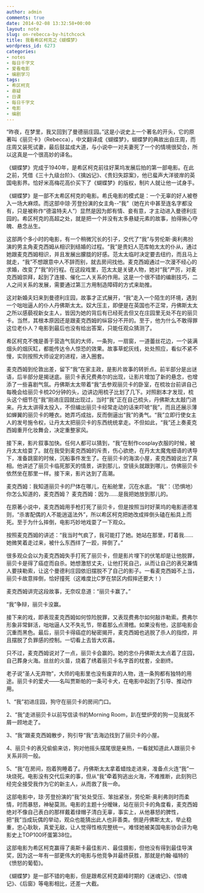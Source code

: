 ```yaml
---
author: admin
comments: true
date: 2014-02-08 13:32:58+00:00
layout: note
slug: on-rebecca-by-hitchcock
title: 我看希区柯克之《蝴蝶梦》
wordpress_id: 6273
categories:
- notes
- 每日千字文
- 爱看电影
- 编剧学习
tags:
- 希区柯克
- 悬疑
- 日课
- 每日千字文
- 电影
- 编剧
---
```


“昨夜，在梦里，我又回到了曼德丽庄园。”这是小说史上一个著名的开头，它的原著叫《丽贝卡》（Rebecca），中文翻译成《蝴蝶梦》，蝴蝶梦的典故出自庄周，而庄周又装死试妻，最后鼓盆成大道，与小说中一对夫妻死了一个的情境很契合，所以这真是一个很高妙的译名。

《蝴蝶梦》完成于1940年，是希区柯克前往好莱坞发展后拍的第一部电影。在此之前，凭借《三十九级台阶》、《擒凶记》、《贵妇失踪案》，他已蜚声大洋彼岸的英国电影界。恰好米高梅花高价买下了《蝴蝶梦》的版权，制片人就让他一试身手。

《蝴蝶梦》是一部不太希区柯克的电影。希氏电影的模式是：一个无辜的好人被卷入一场大麻烦。而这部中琼·芳登扮演的女主角--“我”（她在片中甚至连名字都没有，只是被称作“德温特夫人”）显然是因为郎有情、妾有意，才主动进入曼德利庄园的。希区柯克的高超之处，就是把一个并没有太多悬疑元素的故事，拍得揪心夺魄、悬念丛生。

这部两个多小时的电影，有一个稍微冗长的引子，交代了“我”与劳伦斯·奥利弗扮演的男主角麦克西姆从相识到结婚的过程。“我”是贵妇人范库帕太太的仆从，通过她跟麦克西姆相识，并且发展出朦胧的好感。范太太临时决定要去纽约，而且马上就走，“我”不想跟意中人不辞而别，就去房间找他。麦克西姆通过一次漫不经心的求婚，改变了“我”的行程。在这段戏里，范太太是关键人物，她对“我”严厉，对麦克西姆崇拜，起到了连接、催化二人关系的作用。这是一个很不错的编剧技巧，二人之间关系的发展，需要通过第三方用制造障碍的方式来助推。

这对新婚夫妇来到曼德利庄园，故事才正式展开，“我”走入一个陌生的环境，遇到一个咄咄逼人的仆人丹佛斯太太。奴大压主，即便是在英国也不正常，丹佛斯太太之所以感藐视新女主人，皆因为她的背后有已经死去但又在庄园里无处不在的丽贝卡。当然，其根本原因还是跟麦克西姆的纵容分不开的。至于，他为什么不敢得罪这位老仆人？电影到最后也没有给出答案，只能任观众猜测了。

希区柯克不愧是善于营造气氛的大师，一条狗，一扇窗，一道蕾丝花边，一个装满烟头的烟灰缸，都能传达令人惊恐的效果。故事草蛇灰线，处处照应，看似不紧不慢，实则按照大师设定的进程，进入圈套。

麦克西姆到伦敦出差，留下“我”在家主政，是影片故事的转折点。前半部分是出谜语，后半部分是揭谜底。丽贝卡表兄费弗尔的出现，让影片增加了新的悬念，也增添了一些喜剧气氛。丹佛斯太太带着“我”去参观丽贝卡的卧室，在梳妆台前讲自己每晚会给丽贝卡梳20分钟的头，边讲边用梳子比划了几下。对照剧本才发现，梳头这个细节在“我”刚进庄园就出现过，当时“我”正在自己梳头，丹佛斯太太敲门进来。丹太太讲得太投入，不但编出丽贝卡经常走动的话来吓唬“我”，而且还展示薄如蝉翼的丽贝卡的睡衣。她弄巧成拙，反而倒逼出“我”的勇气。“我”立即行使女主人的发号施令权，让丹太太把丽贝卡的东西统统拿走。不但如此，“我”还上奏麦克西姆重开化妆舞会，决定重整家风。

接下来，影片叙事加快。任何人都可以猜到，“我”在制作cosplay衣服的时候，被丹太太给耍了。就在我受到麦克西姆的斥责，伤心欲绝，在丹太太魔鬼细语的诱导下，准备跳窗的时候，沉船事件发生了。在丽贝卡的海滨小屋，麦克西姆说出了真相。他讲述了丽贝卡临死那天的情景，讲到那儿，空镜头就跟到哪儿，仿佛丽贝卡依然坐在那里一样。接下来，影片达到了高潮。

麦克西姆：我知道丽贝卡的尸体在哪儿，在船舱里，沉在水底。
“我”：（恐惧地）你怎么知道的，麦克西姆？
麦克西姆：因为……是我把她放到那儿的。

在原著小说中，麦克西姆用手枪打死了丽贝卡，但是按照当时好莱坞的电影道德准则，“杀害配偶的人不能逍遥法外”，所以希区柯克把她改成摔倒头磕在船具上而死。至于为什么摔倒，电影巧妙地戏耍了一下观众。

按照麦克西姆的讲述：“我当时气疯了，我可能打了她。她站在那里，盯着我……她微笑着走过来，被什么东西绊了一跤，摔倒了。”

很多观众会以为麦克西姆失手打死了丽贝卡，但是影片埋下的伏笔却是让他脱罪，丽贝卡是得了癌症而自杀。她想激怒丈夫，让他打死自己，从而让自己的表兄兼情人要挟勒索，让这个曼德利庄园依旧摆脱不了自己的影子。一看麦克西姆不上当，丽贝卡故意摔倒，恰好撞死（这难度比C罗在禁区内假摔还要大！）

麦克西姆讲完这段故事，无奈叹息道：“丽贝卡赢了。”

“我”争辩，丽贝卡没赢。

接下来的戏，即表现麦克西姆如何惊险脱罪，又表现费弗尔如何敲诈勒索。费弗尔形象非常鲜活，咄咄逼人又不失礼节，带着那么点滑稽。如果没有他，这部电影会沉重而黑色。最后，丽贝卡得癌症的秘密揭开，麦克西姆也逃脱了杀人的指控，并且摆脱了负罪感的控制。一切看上去皆大欢喜。

只不过，麦克西姆说对了一点，丽贝卡会赢的。她的忠仆丹佛斯太太点着了庄园，自己葬身火海。丝丝的火苗，烧着了绣着丽贝卡名字首的枕套，全剧终。

老子说“圣人无弃物”，大师的电影里也没有废弃的人物，连一条狗都有独特的用途。丽贝卡的爱犬——名叫贾斯帕的一条可卡犬，在电影中起到了引导、推动作用。

1、“我”初进庄园，狗守在丽贝卡的房间门口。

2、“我”走进丽贝卡以前写信读书的Morning Room，趴在壁炉旁的狗一见我就不屑一顾地走了。

3、“我”跟麦克西姆散步，狗引导“我”去海边找到了丽贝卡的小屋。

4、丽贝卡的表兄偷偷来访，狗对他摇头摆尾很是亲热，一看就知道此人跟丽贝卡关系非同一般。

5、“我”在房间，抱着狗睡着了。丹佛斯太太拿着蜡烛走进来，准备点火连“我”一块烧死。电影没有交代后来的事，但从“我”牵着狗逃出火海，不难推断，此刻狗已经完全接受我作为它的新主人，从而救了我一命。

这部电影中，琼·芳登扮演的“我”处处受压、笨拙紧张，劳伦斯·奥利弗则时而柔情，时而暴怒，神秘莫测。电影的主题十分暧昧，站在丽贝卡的角度看，麦克西姆绝对不像自己表白的那样戴着绿帽子清白无辜，事实上，从他暴怒的脾性，把“我”当成玩偶的举动，观众也能猜出此人也非善类。倒是丹佛斯太太，举止稳重，忠心耿耿，真爱无敌，让人觉得性格完整统一。难怪她被美国电影协会评为电影史上TOP100坏蛋第38位。

这部电影为希区柯克赢得了奥斯卡最佳影片、最佳摄影，但他没有得到最佳导演奖，因为这一年有一部更伟大的电影与他竞争并最终获胜，那就是约翰·福特的《愤怒的葡萄》。

《蝴蝶梦》是一部不错的电影，但是跟希区柯克巅峰时期的《迷魂记》、《惊魂记》、《后窗》等电影相比，还差一大截。
